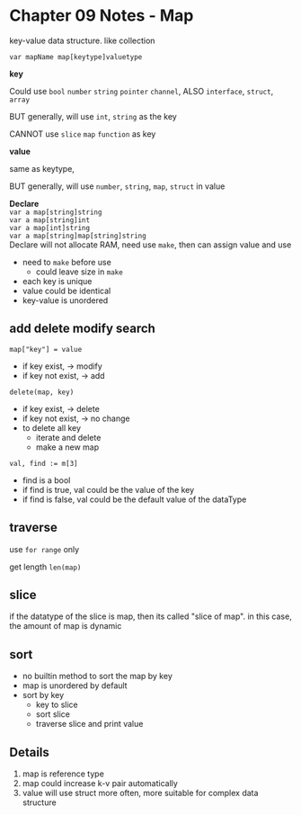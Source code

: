 # Chapter 09 Notes - Map

key-value data structure. like collection

`var mapName map[keytype]valuetype`

**key**

Could use `bool` `number` `string` `pointer` `channel`, ALSO `interface`, `struct`, `array`

BUT generally, will use `int`, `string` as the key

CANNOT use `slice` `map` `function` as key

**value**

same as keytype,

BUT generally, will use `number`, `string`, `map`, `struct` in value

**Declare**  
`var a map[string]string`  
`var a map[string]int`  
`var a map[int]string`  
`var a map[string]map[string]string`  
Declare will not allocate RAM, need use `make`, then can assign value and use

- need to `make` before use
    - could leave size in `make`
- each key is unique
- value could be identical
- key-value is unordered

## add delete modify search

`map["key"] = value`

- if key exist, -> modify
- if key not exist, -> add

`delete(map, key)`

- if key exist, -> delete
- if key not exist, -> no change
- to delete all key
    - iterate and delete
    - make a new map

`val, find := m[3]`

- find is a bool
- if find is true, val could be the value of the key
- if find is false, val could be the default value of the dataType

## traverse

use `for range` only

get length `len(map)`

## slice

if the datatype of the slice is map, then its called "slice of map". in this case, the amount of map is dynamic

## sort

- no builtin method to sort the map by key
- map is unordered by default
- sort by key
    - key to slice
    - sort slice
    - traverse slice and print value

## Details

1. map is reference type
2. map could increase k-v pair automatically
3. value will use struct more often, more suitable for complex data structure 